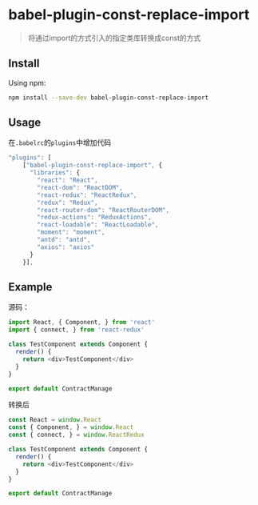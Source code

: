 # babel-plugin-const-replace-import

> 将通过import的方式引入的指定类库转换成const的方式

## Install

Using npm:

```sh
npm install --save-dev babel-plugin-const-replace-import
```
## Usage

在`.babelrc`的`plugins`中增加代码
```js
"plugins": [
    ["babel-plugin-const-replace-import", {
      "libraries": {
        "react": "React",
        "react-dom": "ReactDOM",
        "react-redux": "ReactRedux",
        "redux": "Redux",
        "react-router-dom": "ReactRouterDOM",
        "redux-actions": "ReduxActions",
        "react-loadable": "ReactLoadable",
        "moment": "moment",
        "antd": "antd",
        "axios": "axios"
      }
    }],
```

## Example

源码： 
```js
import React, { Component, } from 'react'
import { connect, } from 'react-redux'

class TestComponent extends Component {
  render() {
    return <div>TestComponent</div>
  }
}

export default ContractManage
```

转换后
```js
const React = window.React
const { Component, } = window.React
const { connect, } = window.ReactRedux

class TestComponent extends Component {
  render() {
    return <div>TestComponent</div>
  }
}

export default ContractManage
```